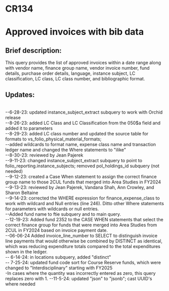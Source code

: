 # CR134

# Approved invoices with bib data  
<p>
  
## Brief description:
This query provides the list of approved invoices within a date range along with vendor name, finance group name, vendor invoice number, fund details, purchase order details, language, instance subject, LC classification, LC class, LC class number, and bibliographic format. 
<p>
  
## Updates:
<br>--6-28-23: updated instance_subject_extract subquery to work with Orchid release
<br>--8-26-23: added LC Class and LC Classification from the 050$a field and added it to parameters
<br>--8-29-23: added LC class number and updated the source table for formats to vs_folio_physical_material_formats;
<br>--added wildcards to format name, expense class name and transaction ledger name and changed the Where statements to "ilike"
<br>--8-30-23: reviewed by Jean Pajerek
<br>--9-11-23: changed instance_subject_extract subquery to point to folio_reporting.instance_subjects; removed pol_holdings_id subquery (not needed)
<br>--9-12-23: created a Case When statement to assign the correct finance group name to those 2CUL funds that merged into Area Studies in FY2024
<br>--9-13-23: reviewed by Jean Pajerek, Vandana Shah, Ann Crowley, and Sharon Beltaine
<br>--9-14-23: corrected the WHERE expression for finance_expense_class to work with wildcard and Null entries (line 246). Ditto other Where statements for parameters with wildcards or null entries.
<br>--Added fund name to ftie subquery and to main query.
<br>--12-19-23: Added fund 2352 to the CASE WHEN statements that select the correct finance group for funds that were merged into Area Studies from 2CUL in FY2024 based on invoice payment date.
<br>--06-06-24 Added invoice_line_number to SELECT to distinguish invoice line payments that would otherwise be combined by DISTINCT as identical, which was reducing expenditure totals compared to the total expenditures shown in the ledger.
<br>-- 6-14-24: in locations subquery, added "distinct" 
<br>-- 7-25-24: updated fund code sort for Course Reserve funds, which were changed to "Interdisciplinary" starting with FY2025
<br>
-In cases where the quantity was incorrectly entered as zero, this query replaces zero with 1.
--11-5-24: updated "json" to "jsonb"; cast UUID's where needed

  

